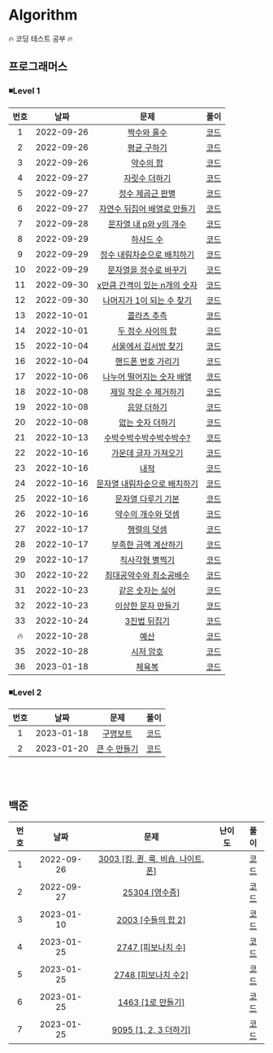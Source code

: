 <h1>Algorithm</h1>

🔥 코딩 테스트 공부 🔥

<h2>프로그래머스</h2>

<h3>◾Level 1</h3>

| 번호 |    날짜    |                                              문제                                               |                풀이                |
| :--: | :--------: | :---------------------------------------------------------------------------------------------: | :--------------------------------: |
|  1   | 2022-09-26 |         [짝수와 홀수](https://school.programmers.co.kr/learn/courses/30/lessons/12937)          | [코드](/Programmers/Lv.%201/01.js) |
|  2   | 2022-09-26 |         [평균 구하기](https://school.programmers.co.kr/learn/courses/30/lessons/12937)          | [코드](/Programmers/Lv.%201/02.js) |
|  3   | 2022-09-26 |          [약수의 합](https://school.programmers.co.kr/learn/courses/30/lessons/12928)           | [코드](/Programmers/Lv.%201/03.js) |
|  4   | 2022-09-27 |        [자릿수 더하기](https://school.programmers.co.kr/learn/courses/30/lessons/12931)         | [코드](/Programmers/Lv.%201/04.js) |
|  5   | 2022-09-27 |       [정수 제곱근 판별](https://school.programmers.co.kr/learn/courses/30/lessons/12934)       | [코드](/Programmers/Lv.%201/05.js) |
|  6   | 2022-09-27 | [자연수 뒤집어 배열로 만들기](https://school.programmers.co.kr/learn/courses/30/lessons/12932)  | [코드](/Programmers/Lv.%201/06.js) |
|  7   | 2022-09-28 |    [문자열 내 p와 y의 개수](https://school.programmers.co.kr/learn/courses/30/lessons/12916)    | [코드](/Programmers/Lv.%201/07.js) |
|  8   | 2022-09-29 |          [하샤드 수](https://school.programmers.co.kr/learn/courses/30/lessons/12947)           | [코드](/Programmers/Lv.%201/08.js) |
|  9   | 2022-09-29 |  [정수 내림차순으로 배치하기](https://school.programmers.co.kr/learn/courses/30/lessons/12933)  | [코드](/Programmers/Lv.%201/09.js) |
|  10  | 2022-09-29 |    [문자열을 정수로 바꾸기](https://school.programmers.co.kr/learn/courses/30/lessons/12925)    | [코드](/Programmers/Lv.%201/10.js) |
|  11  | 2022-09-30 | [x만큼 간격이 있는 n개의 숫자](https://school.programmers.co.kr/learn/courses/30/lessons/12954) | [코드](/Programmers/Lv.%201/11.js) |
|  12  | 2022-09-30 |  [나머지가 1이 되는 수 찾기](https://school.programmers.co.kr/learn/courses/30/lessons/87389)   | [코드](/Programmers/Lv.%201/12.js) |
|  13  | 2022-10-01 |         [콜라츠 추측](https://school.programmers.co.kr/learn/courses/30/lessons/12943)          | [코드](/Programmers/Lv.%201/13.js) |
|  14  | 2022-10-01 |      [두 정수 사이의 합](https://school.programmers.co.kr/learn/courses/30/lessons/12912)       | [코드](/Programmers/Lv.%201/14.js) |
|  15  | 2022-10-04 |     [서울에서 김서방 찾기](https://school.programmers.co.kr/learn/courses/30/lessons/12919)     | [코드](/Programmers/Lv.%201/15.js) |
|  16  | 2022-10-04 |      [핸드폰 번호 가리기](https://school.programmers.co.kr/learn/courses/30/lessons/12948)      | [코드](/Programmers/Lv.%201/16.js) |
|  17  | 2022-10-06 |  [나누어 떨어지는 숫자 배열](https://school.programmers.co.kr/learn/courses/30/lessons/12910)   | [코드](/Programmers/Lv.%201/17.js) |
|  18  | 2022-10-08 |    [제일 작은 수 제거하기](https://school.programmers.co.kr/learn/courses/30/lessons/12935)     | [코드](/Programmers/Lv.%201/18.js) |
|  19  | 2022-10-08 |         [음양 더하기](https://school.programmers.co.kr/learn/courses/30/lessons/76501)          | [코드](/Programmers/Lv.%201/19.js) |
|  20  | 2022-10-08 |       [없는 숫자 더하기](https://school.programmers.co.kr/learn/courses/30/lessons/86051)       | [코드](/Programmers/Lv.%201/20.js) |
|  21  | 2022-10-13 |   [수박수박수박수박수박수?](https://school.programmers.co.kr/learn/courses/30/lessons/12922)    | [코드](/Programmers/Lv.%201/21.js) |
|  22  | 2022-10-16 |     [가운데 글자 가져오기](https://school.programmers.co.kr/learn/courses/30/lessons/12903)     | [코드](/Programmers/Lv.%201/22.js) |
|  23  | 2022-10-16 |             [내적](https://school.programmers.co.kr/learn/courses/30/lessons/70128)             | [코드](/Programmers/Lv.%201/23.js) |
|  24  | 2022-10-16 | [문자열 내림차순으로 배치하기](https://school.programmers.co.kr/learn/courses/30/lessons/12917) | [코드](/Programmers/Lv.%201/24.js) |
|  25  | 2022-10-16 |      [문자열 다루기 기본](https://school.programmers.co.kr/learn/courses/30/lessons/12918)      | [코드](/Programmers/Lv.%201/25.js) |
|  26  | 2022-10-16 |      [약수의 개수와 덧셈](https://school.programmers.co.kr/learn/courses/30/lessons/77884)      | [코드](/Programmers/Lv.%201/26.js) |
|  27  | 2022-10-17 |         [행렬의 덧셈](https://school.programmers.co.kr/learn/courses/30/lessons/12950)          | [코드](/Programmers/Lv.%201/27.js) |
|  28  | 2022-10-17 |     [부족한 금액 계산하기](https://school.programmers.co.kr/learn/courses/30/lessons/82612)     | [코드](/Programmers/Lv.%201/28.js) |
|  29  | 2022-10-17 |       [직사각형 별찍기](https://school.programmers.co.kr/learn/courses/30/lessons/12969)        | [코드](/Programmers/Lv.%201/29.js) |
|  30  | 2022-10-22 |   [최대공약수와 최소공배수](https://school.programmers.co.kr/learn/courses/30/lessons/12940)    | [코드](/Programmers/Lv.%201/30.js) |
|  31  | 2022-10-23 |       [같은 숫자는 싫어](https://school.programmers.co.kr/learn/courses/30/lessons/12906)       | [코드](/Programmers/Lv.%201/31.js) |
|  32  | 2022-10-23 |      [이상한 문자 만들기](https://school.programmers.co.kr/learn/courses/30/lessons/12930)      | [코드](/Programmers/Lv.%201/32.js) |
|  33  | 2022-10-24 |         [3진법 뒤집기](https://school.programmers.co.kr/learn/courses/30/lessons/68935)         | [코드](/Programmers/Lv.%201/33.js) |
|  🔥  | 2022-10-28 |           [예산](https://school.programmers.co.kr/learn/courses/30/lessons/12982#qna)           | [코드](/Programmers/Lv.%201/34.js) |
|  35  | 2022-10-28 |          [시저 암호](https://school.programmers.co.kr/learn/courses/30/lessons/12926)           | [코드](/Programmers/Lv.%201/35.js) |
|  36  | 2023-01-18 |            [체육복](https://school.programmers.co.kr/learn/courses/30/lessons/42862)            | [코드](/Programmers/Lv.%201/36.js) |

<h3>◾Level 2</h3>

| 번호 |    날짜    |                                      문제                                       |                풀이                |
| :--: | :--------: | :-----------------------------------------------------------------------------: | :--------------------------------: |
|  1   | 2023-01-18 |   [구명보트](https://school.programmers.co.kr/learn/courses/30/lessons/42885)   | [코드](/Programmers/Lv.%202/01.js) |
|  2   | 2023-01-20 | [큰 수 만들기](https://school.programmers.co.kr/learn/courses/30/lessons/42883) | [코드](/Programmers/Lv.%202/02.js) |

<br></br>

<h2>백준</h2>

| 번호 |    날짜    |                                     문제                                     |                                 난이도                                  |            풀이            |
| :--: | :--------: | :--------------------------------------------------------------------------: | :---------------------------------------------------------------------: | :------------------------: |
|  1   | 2022-09-26 | [3003 [킹, 퀸, 룩, 비숍, 나이트, 폰] ](https://www.acmicpc.net/problem/3003) | <img src="https://d2gd6pc034wcta.cloudfront.net/tier/1.svg" width="15"> | [코드](/Baekjoon/3003.js)  |
|  2   | 2022-09-27 |           [25304 [영수증] ](https://www.acmicpc.net/problem/25304)           | <img src="https://d2gd6pc034wcta.cloudfront.net/tier/1.svg" width="15"> | [코드](/Baekjoon/25304.js) |
|  3   | 2023-01-10 |         [2003 [수들의 합 2] ](https://www.acmicpc.net/problem/2003)          | <img src="https://d2gd6pc034wcta.cloudfront.net/tier/7.svg" width="15"> | [코드](/Baekjoon/2003.js)  |
|  4   | 2023-01-25 |         [2747 [피보나치 수] ](https://www.acmicpc.net/problem/2747)          | <img src="https://d2gd6pc034wcta.cloudfront.net/tier/4.svg" width="15"> | [코드](/Baekjoon/2747.js)  |
|  5   | 2023-01-25 |         [2748 [피보나치 수2] ](https://www.acmicpc.net/problem/2748)         | <img src="https://d2gd6pc034wcta.cloudfront.net/tier/5.svg" width="15"> | [코드](/Baekjoon/2748.js)  |
|  6   | 2023-01-25 |          [1463 [1로 만들기] ](https://www.acmicpc.net/problem/1463)          | <img src="https://d2gd6pc034wcta.cloudfront.net/tier/8.svg" width="15"> | [코드](/Baekjoon/1463.js)  |
|  7   | 2023-01-25 |        [9095 [1, 2, 3 더하기] ](https://www.acmicpc.net/problem/9095)        | <img src="https://d2gd6pc034wcta.cloudfront.net/tier/8.svg" width="15"> | [코드](/Baekjoon/9095.js)  |
